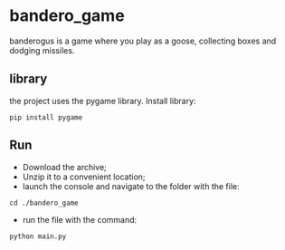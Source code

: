 # bandero_game
banderogus is a game where you play as a goose, collecting boxes and dodging missiles.
## library
the project uses the pygame library.
Install library:
```
pip install pygame
```
## Run
* Download the archive;
* Unzip it to a convenient location;
* launch the console and navigate to the folder with the file:
```
cd ./bandero_game
```
* run the file with the command:
```
python main.py
```
